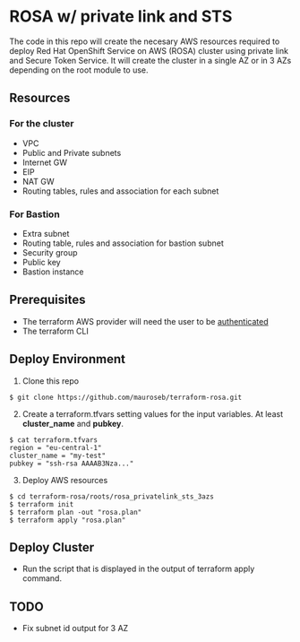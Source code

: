 # ROSA w/ private link and STS

The code in this repo will create the necesary AWS resources required to deploy Red Hat OpenShift Service on AWS (ROSA) cluster using private link and Secure Token Service.
It will create the cluster in a single AZ or in 3 AZs depending on the root module to use.

## Resources

### For the cluster

 * VPC
 * Public and Private subnets
 * Internet GW
 * EIP
 * NAT GW
 * Routing tables, rules and association for each subnet

### For Bastion

 * Extra subnet
 * Routing table, rules and association for bastion subnet
 * Security group
 * Public key
 * Bastion instance

## Prerequisites

 * The terraform AWS provider will need the user to be [authenticated](https://registry.terraform.io/providers/hashicorp/aws/latest/docs#authentication-and-configuration)
 * The terraform CLI

## Deploy Environment

1. Clone this repo
```
$ git clone https://github.com/mauroseb/terraform-rosa.git
```
2. Create a terraform.tfvars setting values for the input variables. At least __cluster_name__ and __pubkey__.
```
$ cat terraform.tfvars
region = "eu-central-1"   
cluster_name = "my-test"
pubkey = "ssh-rsa AAAAB3Nza..."
```

3. Deploy AWS resources
```
$ cd terraform-rosa/roots/rosa_privatelink_sts_3azs
$ terraform init
$ terraform plan -out "rosa.plan"
$ terraform apply "rosa.plan"
```


## Deploy Cluster

- Run the script that is displayed in the output of terraform apply command.

## TODO
- Fix subnet id output for 3 AZ


